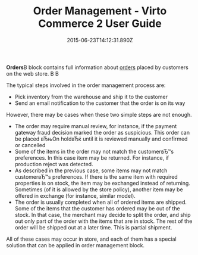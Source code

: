 ﻿---
title: Order Management - Virto Commerce 2 User Guide
description: The article about 'Orders'В block which contains full information about orders placed by customers on the web store
layout: docs
date: 2015-06-23T14:12:31.890Z
priority: 10
---
**Orders**В block contains full information about <a class="crosslink" href="https://virtocommerce.com/shopping-cart" target="_blank">orders</a> placed by customers on the web store. В В 

The typical steps involved in the order management process are:

* Pick inventory from the warehouse and ship it to the customer
* Send an email notification to the customer that the order is on its way

However, there may be cases when these two simple steps are not enough.
* The order may require manual review, for instance, if the payment gateway fraud decision marked the order as suspicious. This order can be placed вЂњOn holdвЂќ until it is reviewed manually and confirmed or cancelled
* Some of the items in the order may not match the customerвЂ™s preferences. In this case item may be returned. For instance, if production reject was detected.
* As described in the previous case, some items may not match customerвЂ™s preferences. If there is the same item with required properties is on stock, the item may be exchanged instead of returning. Sometimes (of it is allowed by the store policy), another item may be offered in exchange (for instance, similar model).
* The order is usually completed when all of ordered items are shipped. Some of the items that the customer has ordered may be out of the stock. In that case, the merchant may decide to split the order, and ship out only part of the order with the items that are in stock. The rest of the order will be shipped out at a later time. This is partial shipment.

All of these cases may occur in store, and each of them has a special solution that can be applied in order management block.
